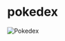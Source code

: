 # pokedex
![Pokedex](https://user-images.githubusercontent.com/79951928/165790440-e7f8abc9-35f0-48d8-b1dc-903029db857e.PNG)
